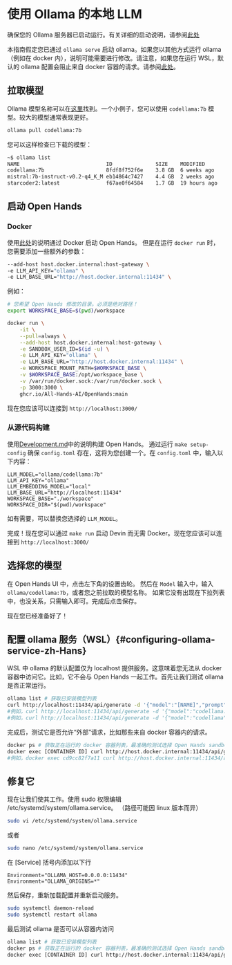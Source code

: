 # 使用 Ollama 的本地 LLM

确保您的 Ollama 服务器已启动运行。有关详细的启动说明，请参阅[此处](https://github.com/ollama/ollama)

本指南假定您已通过 `ollama serve` 启动 ollama。如果您以其他方式运行 ollama（例如在 docker 内），说明可能需要进行修改。请注意，如果您在运行 WSL，默认的 ollama 配置会阻止来自 docker 容器的请求。请参阅[此处](#configuring-ollama-service-zh-Hans)。

## 拉取模型

Ollama 模型名称可以在[这里](https://ollama.com/library)找到。一个小例子，您可以使用
`codellama:7b` 模型。较大的模型通常表现更好。

```bash
ollama pull codellama:7b
```

您可以这样检查已下载的模型：

```bash
~$ ollama list
NAME                            ID              SIZE    MODIFIED
codellama:7b                    8fdf8f752f6e    3.8 GB  6 weeks ago
mistral:7b-instruct-v0.2-q4_K_M eb14864c7427    4.4 GB  2 weeks ago
starcoder2:latest               f67ae0f64584    1.7 GB  19 hours ago
```

## 启动 Open Hands

### Docker

使用[此处](../intro)的说明通过 Docker 启动 Open Hands。
但是在运行 `docker run` 时，您需要添加一些额外的参数：

```bash
--add-host host.docker.internal:host-gateway \
-e LLM_API_KEY="ollama" \
-e LLM_BASE_URL="http://host.docker.internal:11434" \
```

例如：

```bash
# 您希望 Open Hands 修改的目录。必须是绝对路径！
export WORKSPACE_BASE=$(pwd)/workspace

docker run \
    -it \
    --pull=always \
    --add-host host.docker.internal:host-gateway \
    -e SANDBOX_USER_ID=$(id -u) \
    -e LLM_API_KEY="ollama" \
    -e LLM_BASE_URL="http://host.docker.internal:11434" \
    -e WORKSPACE_MOUNT_PATH=$WORKSPACE_BASE \
    -v $WORKSPACE_BASE:/opt/workspace_base \
    -v /var/run/docker.sock:/var/run/docker.sock \
    -p 3000:3000 \
    ghcr.io/All-Hands-AI/OpenHands:main
```

现在您应该可以连接到 `http://localhost:3000/`

### 从源代码构建

使用[Development.md](https://github.com/All-Hands-AI/OpenHands/blob/main/Development.md)中的说明构建 Open Hands。
通过运行 `make setup-config` 确保 `config.toml` 存在，这将为您创建一个。在 `config.toml` 中，输入以下内容：

```
LLM_MODEL="ollama/codellama:7b"
LLM_API_KEY="ollama"
LLM_EMBEDDING_MODEL="local"
LLM_BASE_URL="http://localhost:11434"
WORKSPACE_BASE="./workspace"
WORKSPACE_DIR="$(pwd)/workspace"
```

如有需要，可以替换您选择的 `LLM_MODEL`。

完成！现在您可以通过 `make run` 启动 Devin 而无需 Docker。现在您应该可以连接到 `http://localhost:3000/`

## 选择您的模型

在 Open Hands UI 中，点击左下角的设置齿轮。
然后在 `Model` 输入中，输入 `ollama/codellama:7b`，或者您之前拉取的模型名称。
如果它没有出现在下拉列表中，也没关系，只需输入即可。完成后点击保存。

现在您已经准备好了！

## 配置 ollama 服务（WSL）{#configuring-ollama-service-zh-Hans}

WSL 中 ollama 的默认配置仅为 localhost 提供服务。这意味着您无法从 docker 容器中访问它。比如，它不会与 Open Hands 一起工作。首先让我们测试 ollama 是否正常运行。

```bash
ollama list # 获取已安装模型列表
curl http://localhost:11434/api/generate -d '{"model":"[NAME]","prompt":"hi"}'
#例如，curl http://localhost:11434/api/generate -d '{"model":"codellama:7b","prompt":"hi"}'
#例如，curl http://localhost:11434/api/generate -d '{"model":"codellama","prompt":"hi"}'  # 如果只有一个模型，标签是可选的
```

完成后，测试它是否允许“外部”请求，比如那些来自 docker 容器内的请求。

```bash
docker ps # 获取正在运行的 docker 容器列表，最准确的测试选择 Open Hands sandbox 容器。
docker exec [CONTAINER ID] curl http://host.docker.internal:11434/api/generate -d '{"model":"[NAME]","prompt":"hi"}'
#例如，docker exec cd9cc82f7a11 curl http://host.docker.internal:11434/api/generate -d '{"model":"codellama","prompt":"hi"}'
```

## 修复它

现在让我们使其工作。使用 sudo 权限编辑 /etc/systemd/system/ollama.service。 （路径可能因 linux 版本而异）

```bash
sudo vi /etc/systemd/system/ollama.service
```

或者

```bash
sudo nano /etc/systemd/system/ollama.service
```

在 [Service] 括号内添加以下行

```
Environment="OLLAMA_HOST=0.0.0.0:11434"
Environment="OLLAMA_ORIGINS=*"
```

然后保存，重新加载配置并重新启动服务。

```bash
sudo systemctl daemon-reload
sudo systemctl restart ollama
```

最后测试 ollama 是否可以从容器内访问

```bash
ollama list # 获取已安装模型列表
docker ps # 获取正在运行的 docker 容器列表，最准确的测试选择 Open Hands sandbox 容器。
docker exec [CONTAINER ID] curl http://host.docker.internal:11434/api/generate -d '{"model":"[NAME]","prompt":"hi"}'
```
